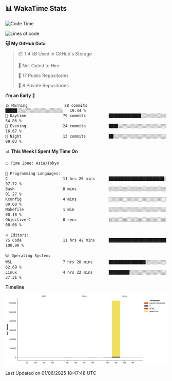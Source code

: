 ## 📊 WakaTime Stats

<!--START_SECTION:waka-->
![Code Time](http://img.shields.io/badge/Code%20Time-142%20hrs%2034%20mins-blue)

![Lines of code](https://img.shields.io/badge/From%20Hello%20World%20I%27ve%20Written-628.5%20thousand%20lines%20of%20code-blue)

**🐱 My GitHub Data** 

> 📦 1.4 kB Used in GitHub's Storage 
 > 
> 🚫 Not Opted to Hire
 > 
> 📜 17 Public Repositories 
 > 
> 🔑 8 Private Repositories 
 > 
**I'm an Early 🐤** 

```text
🌞 Morning                28 commits          █████░░░░░░░░░░░░░░░░░░░░   19.44 % 
🌆 Daytime                79 commits          ██████████████░░░░░░░░░░░   54.86 % 
🌃 Evening                24 commits          ████░░░░░░░░░░░░░░░░░░░░░   16.67 % 
🌙 Night                  13 commits          ██░░░░░░░░░░░░░░░░░░░░░░░   09.03 % 
```


📊 **This Week I Spent My Time On** 

```text
🕑︎ Time Zone: Asia/Tokyo

💬 Programming Languages: 
C                        11 hrs 26 mins      ████████████████████████░   97.72 % 
Bash                     8 mins              ░░░░░░░░░░░░░░░░░░░░░░░░░   01.27 % 
Kconfig                  4 mins              ░░░░░░░░░░░░░░░░░░░░░░░░░   00.68 % 
Makefile                 1 min               ░░░░░░░░░░░░░░░░░░░░░░░░░   00.18 % 
Objective-C              0 secs              ░░░░░░░░░░░░░░░░░░░░░░░░░   00.06 % 

🔥 Editors: 
VS Code                  11 hrs 42 mins      █████████████████████████   100.00 % 

💻 Operating System: 
WSL                      7 hrs 20 mins       ████████████████░░░░░░░░░   62.69 % 
Linux                    4 hrs 22 mins       █████████░░░░░░░░░░░░░░░░   37.31 % 
```

**Timeline**

![Lines of Code chart](https://raw.githubusercontent.com/Hen00af/Hen00af/main/assets/bar_graph.png)


 Last Updated on 01/06/2025 18:47:48 UTC
<!--END_SECTION:waka-->
